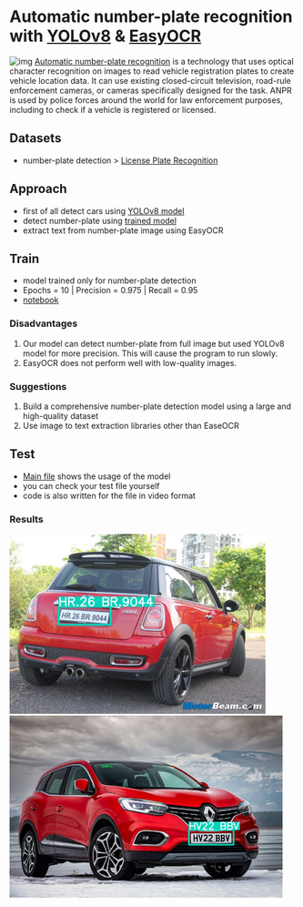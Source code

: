 # Automatic number-plate recognition with [YOLOv8](https://docs.ultralytics.com) & [EasyOCR](https://pypi.org/project/easyocr/)

![img](https://www.shaip.com/wp-content/uploads/2022/08/Blog_Automatic-Number-Plate-Recognition-ANPR.jpg)
[Automatic number-plate recognition](https://en.wikipedia.org/wiki/Automatic_number-plate_recognition) is a technology that uses optical character recognition on images to read vehicle registration plates to create vehicle location data. It can use existing closed-circuit television, road-rule enforcement cameras, or cameras specifically designed for the task. ANPR is used by police forces around the world for law enforcement purposes, including to check if a vehicle is registered or licensed.

## Datasets
 - number-plate detection > [License Plate Recognition](https://universe.roboflow.com/roboflow-universe-projects/license-plate-recognition-rxg4e)
 
## Approach
 - first of all detect cars using [YOLOv8 model](models/yolov8s.pt)
 - detect number-plate using [trained model](models/num-pal.pt)
 - extract text from number-plate image using EasyOCR

## Train
 - model trained only for number-plate detection
 - Epochs = 10 | Precision = 0.975 | Recall = 0.95
 - [notebook](Train.ipynb)
 
### Disadvantages 
 1. Our model can detect number-plate from full image but used YOLOv8 model for more precision. This will cause the program to run slowly.
 2. EasyOCR does not perform well with low-quality images.
 
### Suggestions
 1. Build a comprehensive number-plate detection model using a large and high-quality dataset
 2. Use image to text extraction libraries other than EaseOCR

## Test
 - [Main file](Main.ipynb) shows the usage of the model
 - you can check your test file yourself
 - code is also written for the file in video format
 
### Results
 <img src="https://github.com/Saidislombek-dev/automatic_number-plate_recognition/blob/main/images/result0.jpg" width="450"/> <img src="https://github.com/Saidislombek-dev/automatic_number-plate_recognition/blob/main/images/result1.jpg" width="480"/>
